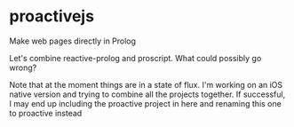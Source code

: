 # proactivejs
Make web pages directly in Prolog

Let's combine reactive-prolog and proscript. What could possibly go wrong?

Note that at the moment things are in a state of flux. I'm working on an iOS native version and trying to combine all the projects together. If successful, I may end up including the proactive project in here and renaming this one to proactive instead
